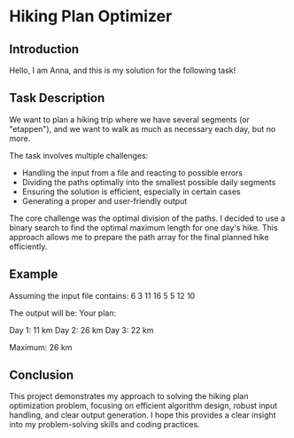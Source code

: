 # Hiking Plan Optimizer

## Introduction

Hello, I am Anna, and this is my solution for the following task!

## Task Description

We want to plan a hiking trip where we have several segments (or "etappen"), and we want to walk as much as necessary each day, but no more. 

The task involves multiple challenges:
- Handling the input from a file and reacting to possible errors
- Dividing the paths optimally into the smallest possible daily segments
- Ensuring the solution is efficient, especially in certain cases
- Generating a proper and user-friendly output

The core challenge was the optimal division of the paths. I decided to use a binary search to find the optimal maximum length for one day's hike. This approach allows me to prepare the path array for the final planned hike efficiently.

## Example

Assuming the input file contains:
6
3
11
16
5
5
12
10

The output will be:
Your plan:

Day 1: 11 km
Day 2: 26 km
Day 3: 22 km

Maximum: 26 km


## Conclusion

This project demonstrates my approach to solving the hiking plan optimization problem, focusing on efficient algorithm design, robust input handling, and clear output generation. I hope this provides a clear insight into my problem-solving skills and coding practices.
